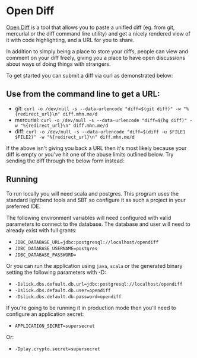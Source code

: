 # Open Diff

[Open Diff](http://diff.mhn.me) is a tool that allows you to paste a unified diff (eg. from git, mercurial or the diff command line utility) and get a nicely rendered view of it with code highlighting, and a URL for you to share.

In addition to simply being a place to store your diffs, people can view and comment on your diff freely, giving you a place to have open discussions about ways of doing things with strangers.

To get started you can submit a diff via curl as demonstrated below:

## Use from the command line to get a URL:

* git: `curl -o /dev/null -s --data-urlencode "diff=$(git diff)" -w "%{redirect_url}\n" diff.mhn.me/d`
* mercurial: `curl -o /dev/null -s --data-urlencode "diff=$(hg diff)" -w "%{redirect_url}\n" diff.mhn.me/d`
* diff: `curl -o /dev/null -s --data-urlencode "diff=$(diff -u $FILE1 $FILE2)" -w "%{redirect_url}\n" diff.mhn.me/d`

If the above isn't giving you back a URL then it's most likely because your diff is empty or you've hit one of the abuse limits outlined below. Try sending the diff through the below form instead:

## Running

To run locally you will need scala and postgres. This program uses the standard lightbend tools and SBT so configure it as such a project in your preferred IDE.

The following environment variables will need configured with valid parameters to connect to the database. The database and user will need to already exist with full grants:

* `JDBC_DATABASE_URL=jdbc:postgresql://localhost/opendiff`
* `JDBC_DATABASE_USERNAME=postgres`
* `JDBC_DATABASE_PASSWORD=`

Or you can run the application using `java`, `scala` or the generated binary setting the following parameters with -D:

* `-Dslick.dbs.default.db.url=jdbc:postgresql://localhost/opendiff`
* `-Dslick.dbs.default.db.user=opendiff`
* `-Dslick.dbs.default.db.password=opendiff`

If you're going to be running it in production mode then you'll need to configure an application secret:

* `APPLICATION_SECRET=supersecret`

Or:

* `-Dplay.crypto.secret=supersecret`
